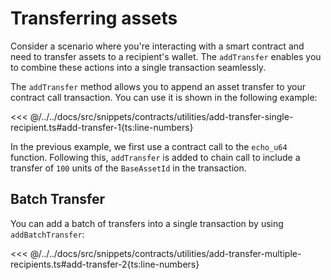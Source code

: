 # Transferring assets

Consider a scenario where you're interacting with a smart contract and need to transfer assets to a recipient's wallet. The `addTransfer` enables you to combine these actions into a single transaction seamlessly.

The `addTransfer` method allows you to append an asset transfer to your contract call transaction. You can use it is shown in the following example:

<<< @/../../docs/src/snippets/contracts/utilities/add-transfer-single-recipient.ts#add-transfer-1{ts:line-numbers}

In the previous example, we first use a contract call to the `echo_u64` function. Following this, `addTransfer` is added to chain call to include a transfer of `100` units of the `BaseAssetId` in the transaction.

## Batch Transfer

You can add a batch of transfers into a single transaction by using `addBatchTransfer`:

<<< @/../../docs/src/snippets/contracts/utilities/add-transfer-multiple-recipients.ts#add-transfer-2{ts:line-numbers}
